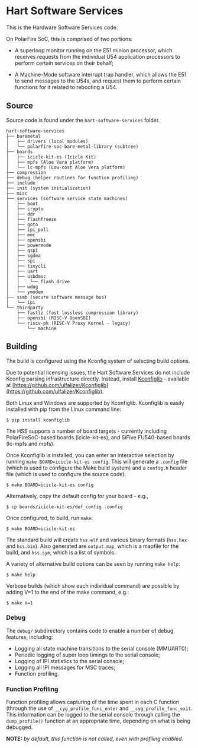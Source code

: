 # Hart Software Services

This is the Hardware Software Services code. 

On PolarFire SoC, this is comprised of two portions:

- A superloop monitor running on the E51 minion processor, which receives requests from the 
   individual U54 application processors to perform certain services on their behalf;

- A Machine-Mode software interrupt trap handler, which allows the E51 to send messages to the U54s, 
   and request them to perform certain functions for it related to rebooting a U54.

## Source

Source code is found under the `hart-software-services` folder.
     
    hart-software-services
    ├── baremetal
    │   ├── drivers (local modules)
    │   └── polarfire-soc-bare-metal-library (subtree)
    ├── boards
    │   ├── icicle-kit-es (Icicle Kit)
    │   ├── mpfs (Aloe Vera platform)
    │   └── lc-mpfs (Low-cost Aloe Vera platform)
    ├── compression
    ├── debug (helper routines for function profiling)
    ├── include
    ├── init (system initialization)
    ├── misc
    ├── services (software service state machines)
    │   ├── boot
    │   ├── crypto
    │   ├── ddr
    │   ├── flashfreeze
    │   ├── goto
    │   ├── ipi_poll
    │   ├── mmc
    │   ├── opensbi
    │   ├── powermode
    │   ├── qspi
    │   ├── sgdma
    │   ├── spi
    │   ├── tinycli
    │   ├── uart
    │   ├── usbdmsc
    │   │    └── flash_drive
    │   ├── wdog
    │   └── ymodem
    ├── ssmb (secure software message bus)
    │   └── ipi
    └── thirdparty
        ├── fastlz (fast lossless compression library)
        ├── opensbi (RISC-V OpenSBI)
        └── riscv-pk (RISC-V Proxy Kernel - legacy)
            └── machine

## Building

The build is configured using the Kconfig system of selecting build options. 

Due to potential licensing issues, the Hart Software Services do not include Kconfig parsing infrastructure directly. Instead, install [Kconfiglib](https://github.com/ulfalizer/Kconfiglib) - available at [https://github.com/ulfalizer/Kconfiglib](https://github.com/ulfalizer/Kconfiglib).

Both Linux and Windows are supported by Kconfiglib.  Kconfiglib is easily installed with pip from the Linux command line:
 
    $ pip install kconfiglib

The HSS supports a number of board targets - currently including PolarFireSoC-based boards (icicle-kit-es), and SiFive FU540-based boards (lc-mpfs and mpfs).

Once Kconfiglib is installed,  you can enter an interactive selection by running `make BOARD=icicle-kit-es config`. This will generate a `.config` file (which is used to configure the Make build system) and a `config.h` header file (which is used to configure the source code):

    $ make BOARD=icicle-kit-es config

Alternatively, copy the default config for your board - e.g.,

    $ cp boards/icicle-kit-es/def_config .config

Once configured, to build, run `make`:

    $ make BOARD=icicle-kit-es

The standard build will create `hss.elf` and various binary formats (`hss.hex` and `hss.bin`).  Also generated are `output.map`, which is a mapfile for the build, and  `hss.sym`, which is a list of symbols.

A variety of alternative build options can be seen by running `make help`:

    $ make help

Verbose builds (which show each individual command) are possible by adding V=1 to the end of the make command, e.g.:

    $ make V=1

### Debug

The `debug/` subdirectory contains code to enable a number of debug features, including:

 * Logging all state machine transitions to the serial console (MMUART0);
 * Periodic logging of super loop timings to the serial console;
 * Logging of IPI statistics to the serial console;
 * Logging all IPI messages for MSC traces;
 * Function profiling.

### Function Profiling

Function profiling allows capturing of the time spent in each C function (through the use of `__cyg_profile_func_enter` and `__cyg_profile_func_exit`. This information can be logged to the serial console through calling the `dump_profile()` function at an appropriate time, depending on what is being debugged.  

**NOTE:** *by default, this function is not called, even with profiling enabled.*
